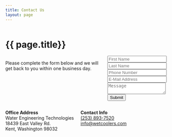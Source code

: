```yaml
---
title: Contact Us
layout: page
---
```


<div class="row">
<div class="large-12 columns">
<h1>{{ page.title}}</h1>
</div>
</div>

<div class="row">
<div class="large-8 medium-8 columns border-right">
<p>Please complete the form below and we will get back to you within one business day.</p>

<form accept-charset="UTF-8" action="https://formkeep.com/f/f32b857ef5e8" method="POST">
  <input type="hidden" name="utf8" value="✓">
  <div class="row">
  <div class="large-6 medium-6 columns">
  <input type="text" name="firstName" placeholder="First Name" required>
  </div>

  <div class="large-6 medium-6 columns">
  <input type="text" name="lastName" placeholder="Last Name" required>
  </div>

  </div>

<div class="row">
<div class="large-12 columns">
<input type="tel" name="phoneNumber" placeholder="Phone Number" required>
</div>
</div>

<div class="row">
<div class="large-12 columns">
<input type="email" name="email" placeholder="E-Mail Address">
</div>
</div>

<div class="row">

<div class="large-12 columns">

<textarea input type="text" name="message" value="Message" placeholder="Message"></textarea>

</div>

</div>

<div class="row">
<div class="large-12 columns">
  <button type="submit" class="button small">Submit</button>
</div>
</div>

</form>











</div>
<div class="large-4 medium-4 columns">
<p><strong>Office Address</strong><br/>
Water Engineering Technologies<br/>
18439 East Valley Rd.<br/>
Kent,  Washington 98032<br/>
</p>

<p><strong>Contact Info</strong><br/>
<i class="fa fa-phone"></i><a href="tel:253-893-7520">(253) 893-7520</a><br/>
<i class="fa fa-envelope-o"></i><a href="mailto: info@wetcoolers.com">info@wetcoolers.com</a>
</p>



</div>
</div>
<div class="spacer"></div>
